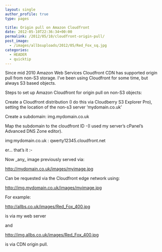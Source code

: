 ```yaml
---
layout: single
author_profile: true
type: pages

title: Origin pull on Amazon Cloudfront
date: 2012-05-10T22:36:34+00:00
permalink: /2012/05/10/cloudfront-origin-pull/
post_image:
  - /images/allbsuploads/2012/05/Red_Fox_sq.jpg
categories:
  - HEADER
  - quicktip
---
```

Since mid 2010 Amazon Web Services Cloudfront CDN has supported origin pull from non-S3 storage. I&#8217;ve been using Cloudfront for some time, but always S3 based objects.

Steps to set up Amazon Cloudfront for origin pull on non-S3 objects:

Create a Cloudfront distribution (I do this via Cloudberry S3 Explorer Pro), setting the location of the non-s3 server &#8216;mydomain.co.uk&#8217;

Create a subdomain: img.mydomain.co.uk

Map the subdomain to the cloudfront ID -(I used my server&#8217;s cPanel&#8217;s Advanced DNS Zone editor).

img:mydomain.co.uk : qwerty12345.cloudfront.net

er&#8230; that&#8217;s it <img src="http://allbs.co.uk/wp-includes/images/smilies/simple-smile.png" alt=":-)" class="wp-smiley" style="height: 1em; max-height: 1em;" />

Now \_any\_ image previously served via:

http://mydomain.co.uk/images/myimage.jpg

Can be requested via the Cloudfront edge network using:

http://img.mydomain.co.uk/images/myimage.jpg

For example:

<a title="http://allbs.co.uk/images/Red_Fox_400.jpg" href="http://allbs.co.uk/images/Red_Fox_400.jpg" target="_blank">http://allbs.co.uk/images/Red_Fox_400.jpg</a>

is via my web server

and

<a title="http://img.allbs.co.uk/images/Red_Fox_400.jpg" href="http://img.allbs.co.uk/images/Red_Fox_400.jpg" target="_blank">http://img.allbs.co.uk/images/Red_Fox_400.jpg</a>

is via CDN origin pull.
